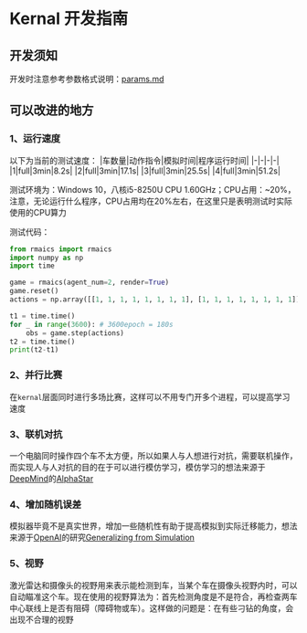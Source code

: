 # Kernal 开发指南

## 开发须知

开发时注意参考参数格式说明：[params.md](./docs/params.md)

## 可以改进的地方

### 1、运行速度

以下为当前的测试速度：
|车数量|动作指令|模拟时间|程序运行时间|
|-|-|-|-|
|1|full|3min|8.2s|
|2|full|3min|17.1s|
|3|full|3min|25.5s|
|4|full|3min|51.2s|

测试环境为：Windows 10，八核i5-8250U CPU 1.60GHz；CPU占用：~20%，注意，无论运行什么程序，CPU占用均在20%左右，在这里只是表明测试时实际使用的CPU算力

测试代码：

```python
from rmaics import rmaics
import numpy as np
import time

game = rmaics(agent_num=2, render=True)
game.reset()
actions = np.array([[1, 1, 1, 1, 1, 1, 1, 1], [1, 1, 1, 1, 1, 1, 1, 1]])

t1 = time.time()
for _ in range(3600): # 3600epoch = 180s
    obs = game.step(actions)
t2 = time.time()
print(t2-t1)
```

### 2、并行比赛

在`kernal`层面同时进行多场比赛，这样可以不用专门开多个进程，可以提高学习速度

### 3、联机对抗

一个电脑同时操作四个车不太方便，所以如果人与人想进行对抗，需要联机操作，而实现人与人对抗的目的在于可以进行模仿学习，模仿学习的想法来源于[DeepMind](https://deepmind.com/)的[AlphaStar](https://deepmind.com/blog/alphastar-mastering-real-time-strategy-game-starcraft-ii/)

### 4、增加随机误差

模拟器毕竟不是真实世界，增加一些随机性有助于提高模拟到实际迁移能力，想法来源于[OpenAI](https://openai.com/)的研究[Generalizing from Simulation](https://blog.openai.com/generalizing-from-simulation/)

### 5、视野

激光雷达和摄像头的视野用来表示能检测到车，当某个车在摄像头视野内时，可以自动瞄准这个车。现在使用的视野算法为：首先检测角度是不是符合，再检查两车中心联线上是否有阻碍（障碍物或车）。这样做的问题是：在有些刁钻的角度，会出现不合理的视野